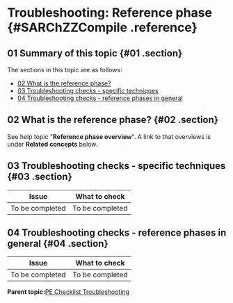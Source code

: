 # Troubleshooting: Reference phase {#SARChZZCompile .reference}

## 01 Summary of this topic {#01 .section}

The sections in this topic are as follows:

-   [02 What is the reference phase?](#02)
-   [03 Troubleshooting checks - specific techniques](#03)
-   [04 Troubleshooting checks - reference phases in general](#04)

## 02 What is the reference phase? {#02 .section}

See help topic "**Reference phase overview**". A link to that overviews is under **Related concepts** below.

## 03 Troubleshooting checks - specific techniques {#03 .section}

|Issue|What to check|
|-----|-------------|
|To be completed|To be completed|

## 04 Troubleshooting checks - reference phases in general {#04 .section}

|Issue|What to check|
|-----|-------------|
|To be completed|To be completed|

**Parent topic:**[PE Checklist Troubleshooting](../html/AAR905PMChecklistTr.md)

